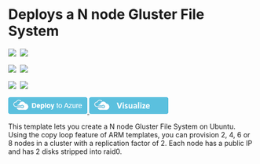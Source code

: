 # Deploys a N node Gluster File System

<IMG SRC="https://azbotstorage.blob.core.windows.net/badges/gluster-file-system/PublicLastTestDate.svg" />&nbsp;
<IMG SRC="https://azbotstorage.blob.core.windows.net/badges/gluster-file-system/PublicDeployment.svg" />&nbsp;

<IMG SRC="https://azbotstorage.blob.core.windows.net/badges/gluster-file-system/FairfaxLastTestDate.svg" />&nbsp;
<IMG SRC="https://azbotstorage.blob.core.windows.net/badges/gluster-file-system/FairfaxDeployment.svg" />&nbsp;

<IMG SRC="https://azbotstorage.blob.core.windows.net/badges/gluster-file-system/BestPracticeResult.svg" />&nbsp;
<IMG SRC="https://azbotstorage.blob.core.windows.net/badges/gluster-file-system/CredScanResult.svg" />&nbsp;

<a href="https://portal.azure.com/#create/Microsoft.Template/uri/https%3A%2F%2Fraw.githubusercontent.com%2FAzure%2Fazure-quickstart-templates%2Fmaster%2Fgluster-file-system%2Fazuredeploy.json" target="_blank">
    <img src="https://raw.githubusercontent.com/Azure/azure-quickstart-templates/master/1-CONTRIBUTION-GUIDE/images/deploytoazure.png"/>
</a>
<a href="http://armviz.io/#/?load=https%3A%2F%2Fraw.githubusercontent.com%2FAzure%2Fazure-quickstart-templates%2Fmaster%2Fgluster-file-system%2Fazuredeploy.json" target="_blank">
  <img src="https://raw.githubusercontent.com/Azure/azure-quickstart-templates/master/1-CONTRIBUTION-GUIDE/images/visualizebutton.png"/>
</a>

This template lets you create a N node Gluster File System on Ubuntu. Using the copy loop feature of ARM templates, you can provision 2, 4, 6 or 8 nodes in a cluster with a replication factor of 2. Each node has a public IP and has 2 disks stripped into raid0.
